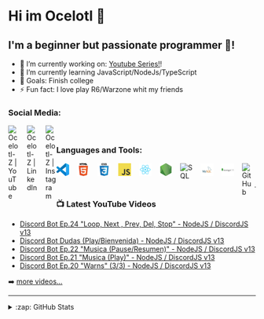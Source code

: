 # Hi im Ocelotl 👋

## I'm a beginner but passionate programmer 🧡!

- 🔭 I’m currently working on: [Youtube Series!][series]!
- 🌱 I’m currently learning JavaScript/NodeJs/TypeScript
- 🥅 Goals: Finish college
- ⚡ Fun fact: I love play R6/Warzone whit my friends

### Social Media:

[<img align="left" alt="Ocelotl-Z | YouTube" width="22px" src="https://image.flaticon.com/icons/png/512/1384/1384060.png" style="padding-right:1rem;"/>][youtube]
[<img align="left" alt="Ocelotl-Z | LinkedIn" width="22px" src="https://image.flaticon.com/icons/png/512/174/174857.png" style="padding-right:1rem;"/>][linkedin]
[<img align="left" alt="Ocelotl-Z | Instagram" width="22px" src="https://image.flaticon.com/icons/png/512/2111/2111463.png"/>][instagram]

<br />

### Languages and Tools:

<img align="left" alt="Visual Studio Code" width="26px" src="https://raw.githubusercontent.com/github/explore/80688e429a7d4ef2fca1e82350fe8e3517d3494d/topics/visual-studio-code/visual-studio-code.png" style="padding-right:1rem;" />

<img align="left" alt="HTML5" width="26px" src="https://raw.githubusercontent.com/github/explore/80688e429a7d4ef2fca1e82350fe8e3517d3494d/topics/html/html.png" style="padding-right:1rem;" />

<img align="left" alt="CSS3" width="26px" src="https://raw.githubusercontent.com/github/explore/80688e429a7d4ef2fca1e82350fe8e3517d3494d/topics/css/css.png" style="padding-right:1rem;" />

<img align="left" alt="JavaScript" width="26px" src="https://raw.githubusercontent.com/github/explore/80688e429a7d4ef2fca1e82350fe8e3517d3494d/topics/javascript/javascript.png" style="padding-right:1rem;" />

<img align="left" alt="React" width="26px" src="https://raw.githubusercontent.com/github/explore/80688e429a7d4ef2fca1e82350fe8e3517d3494d/topics/react/react.png" style="padding-right:1rem;" />

<img align="left" alt="Node.js" width="26px" src="https://raw.githubusercontent.com/github/explore/80688e429a7d4ef2fca1e82350fe8e3517d3494d/topics/nodejs/nodejs.png" style="padding-right:1rem;" />

<img align="left" alt="SQL" width="26px" src="https://image.flaticon.com/icons/png/512/29/29595.png" style="padding-right:1rem;" />

<img align="left" alt="MySQL" width="26px" src="https://raw.githubusercontent.com/github/explore/80688e429a7d4ef2fca1e82350fe8e3517d3494d/topics/mysql/mysql.png" style="padding-right:1rem;" />

<img align="left" alt="MongoDB" width="26px" src="https://raw.githubusercontent.com/github/explore/80688e429a7d4ef2fca1e82350fe8e3517d3494d/topics/mongodb/mongodb.png" style="padding-right:1rem;" />

<img align="left" alt="GitHub" width="26px" src="https://image.flaticon.com/icons/png/512/733/733553.png"/>

<br />
<br />

---

### 📺 Latest YouTube Videos

<!-- YOUTUBE:START -->
- [Discord Bot Ep.24 &quot;Loop, Next , Prev, Del, Stop&quot;  -  NodeJS / DiscordJS v13](https://www.youtube.com/watch?v=0ghj3WM33w0)
- [Discord Bot Dudas &lpar;Play/Bienvenida&rpar;  -  NodeJS / DiscordJS v13](https://www.youtube.com/watch?v=Z8RAhcmFQzE)
- [Discord Bot Ep.22 &quot;Musica &lpar;Pause/Resumen&rpar;&quot; - NodeJS / DiscordJS v13](https://www.youtube.com/watch?v=Q-5vQBcoAck)
- [Discord Bot Ep.21 &quot;Musica &lpar;Play&rpar;&quot;  -  NodeJS / DiscordJS v13](https://www.youtube.com/watch?v=qHskipsJptY)
- [Discord Bot Ep.20 &quot;Warns&quot; &lpar;3/3&rpar;  -  NodeJS / DiscordJS v13](https://www.youtube.com/watch?v=UNfqFhJ1KCg)
<!-- YOUTUBE:END -->

➡️ [more videos...](https://youtube.com/Ocelotl-Z)

---

<details>
  <summary>:zap: GitHub Stats</summary>

  <img align="left" alt="Ocelotl-Z's GitHub Stats" src="https://github-readme-stats.vercel.app/api?username=Ocelotl-Z&show_icons=true&hide_border=true&theme=cobalt" />

</details>

[discord]:
[website]:
[series]: https://www.youtube.com/watch?v=e5lyVGeaVX8&list=PLbObns2wf7idE6FqlGHcA-eM25YMLPsBR
[youtube]: https://www.youtube.com/channel/UC-aqzJYZsJQHGVC5zrs1V2Q
[instagram]: https://www.instagram.com/ocelotlerick/
[linkedin]: https://www.linkedin.com/in/erick-ocelotl-castro-tellez-32a311207/
